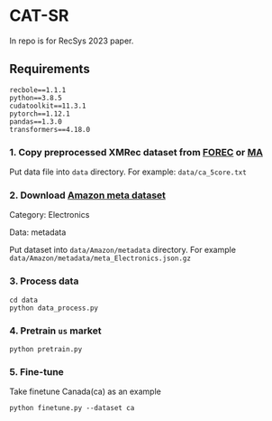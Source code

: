 # CAT-SR
In repo is for RecSys 2023 paper.

## Requirements

```
recbole==1.1.1
python==3.8.5
cudatoolkit==11.3.1
pytorch==1.12.1
pandas==1.3.0
transformers==4.18.0
```


### 1. Copy preprocessed XMRec dataset from [FOREC](https://github.com/hamedrab/FOREC/tree/main/DATA/proc_data) or [MA](https://github.com/samarthbhargav/efficient-xmrec/tree/main/DATA2/proc_data)
Put data file into ```data``` directory. For example: ```data/ca_5core.txt```

### 2. Download [Amazon meta dataset](https://nijianmo.github.io/amazon/index.html)
Category: Electronics

Data: metadata

Put dataset into ```data/Amazon/metadata``` directory. For example ```data/Amazon/metadata/meta_Electronics.json.gz```

### 3. Process data
```
cd data
python data_process.py
```

### 4. Pretrain ```us``` market
```
python pretrain.py
```

### 5. Fine-tune
Take finetune Canada(ca) as an example
```
python finetune.py --dataset ca
```
